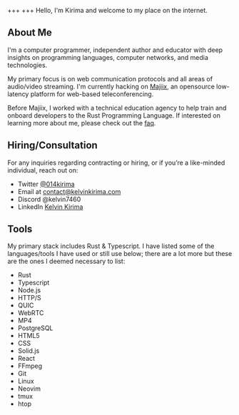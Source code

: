 +++
+++
Hello, I'm Kirima and welcome to my place on the internet. 

## About Me

I'm a computer programmer, independent author and educator with deep insights on programming languages, computer networks, and media technologies.

My primary focus is on web communication protocols and all areas of audio/video streaming. I'm currently hacking on [Majiix](https://github.com/Majgix/Majiix), an opensource low-latency platform for web-based teleconferencing.  

Before Majiix, I worked with a technical education agency to help train and onboard developers to the Rust Programming Language. If interested on learning more about me, please check out the [faq](/faq). 

## Hiring/Consultation
For any inquiries regarding contracting or hiring, or if you’re a like-minded individual, reach out on:

- Twitter [@014kirima](https://twitter.com/014kirima)
- Email at contact@kelvinkirima.com
- Discord @kelvin7460
- LinkedIn [Kelvin Kirima](https://www.linkedin.com/in/kelvin-kirima-25b010184/)

## Tools
My primary stack includes Rust & Typescript. I have listed some of the languages/tools I have used or still use below; there are a lot more but these are the ones I deemed necessary to list: 

- Rust
- Typescript
- Node.js
- HTTP/S
- QUIC
- WebRTC
- MP4
- PostgreSQL
- HTML5
- CSS
- Solid.js
- React
- FFmpeg
- Git
- Linux
- Neovim
- tmux
- htop
